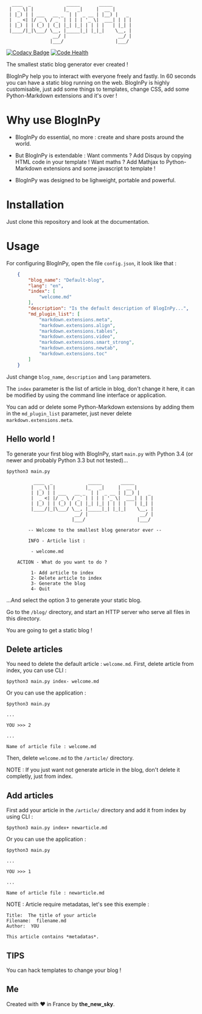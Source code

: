       ____  _             _____       _____
     |  _ \| |           |_   _|     |  __ |
     | |_) | | ___   __ _  | |  _ __ | |__) |   _
     |  _ <| |/ _ \ / _` | | | | '_ \|  ___| | | |
     | |_) | | (_) | (_| |_| |_| | | | |   | |_| |
     |____/|_|\___/ \__, |_____|_| |_|_|    \__, |
                     __/ |                   __/ |
                    |___/                   |___/
                    
[![Codacy Badge](https://api.codacy.com/project/badge/grade/3a9da39de6fc49b7ad931ae6426b61cc)](https://www.codacy.com/app/lorisazerty/BlogInPy) [![Code Health](https://landscape.io/github/the-new-sky/BlogInPy/master/landscape.svg?style=flat)](https://landscape.io/github/the-new-sky/BlogInPy/master)

The smallest static blog generator ever created !

BlogInPy help you to interact with everyone freely and fastly. In 60 seconds you can have a static blog running on the web. BlogInPy is highly customisable, just add some things to templates, change CSS, add some Python-Markdown extensions and it's over !

# Why use BlogInPy

- BlogInPy do essential, no more : create and share posts around the world.

- But BlogInPy is extendable : Want comments ? Add Disqus by copying HTML code in your template !
Want maths ? Add Mathjax to Python-Markdown extensions and some javascript to template !

- BlogInPy was designed to be lighweight, portable and powerful. 


# Installation

Just clone this repository and look at the documentation.

 
# Usage

For configuring BlogInPy, open the file `config.json`, it look like that :

```json
    {
        "blog_name": "Default-blog",
        "lang": "en",
        "index": [
            "welcome.md"
        ],
        "description": "Is the default description of BlogInPy...",
        "md_plugin_list": [
            "markdown.extensions.meta",
            "markdown.extensions.align",
            "markdown.extensions.tables",
            "markdown.extensions.video",
            "markdown.extensions.smart_strong",
            "markdown.extensions.newtab",
            "markdown.extensions.toc"
        ]
    }
```

Just change `blog_name`, `description` and `lang` parameters.

The `index` parameter is the list of article in blog, don't change it here, it can be modified by using the command line interface or application.

You can add or delete some  Python-Markdown extensions by adding them in the `md_plugin_list` parameter, just never delete `markdown.extensions.meta`.


## Hello world !

To generate your first blog with BlogInPy, start `main.py` with Python 3.4 (or newer and probably Python 3.3 but not tested)...

```
$python3 main.py

          ____  _             _____       _____
         |  _ \| |           |_   _|     |  __ |
         | |_) | | ___   __ _  | |  _ __ | |__) |   _
         |  _ <| |/ _ \ / _` | | | | '_ \|  ___| | | |
         | |_) | | (_) | (_| |_| |_| | | | |   | |_| |
         |____/|_|\___/ \__, |_____|_| |_|_|    \__, |
                         __/ |                   __/ |
                        |___/                   |___/

        -- Welcome to the smallest blog generator ever --

        INFO - Article list :
        
         - welcome.md

    ACTION - What do you want to do ?

         1- Add article to index
         2- Delete article to index
         3- Generate the blog
         4- Quit
```

...And select the option 3 to generate your static blog.

Go to the `/blog/` directory, and start an HTTP server who serve all files in this directory.

You are going to get a static blog !


## Delete articles

You need to delete the default article : `welcome.md`. First, delete article from index, you can use CLI :

```
$python3 main.py index- welcome.md
```

Or you can use the application :

```
$python3 main.py

...

YOU >>> 2

...

Name of article file : welcome.md
```

Then, delete `welcome.md` to the `/article/` directory.

NOTE : If you just want not generate article in the blog, don't delete it completly, just from index.


## Add articles

First add your article in the `/article/` directory and add it from index by using CLI :

```
$python3 main.py index+ newarticle.md
```

Or you can use the application :

```
$python3 main.py

...

YOU >>> 1

...

Name of article file : newarticle.md
```

NOTE : Article require metadatas, let's see this exemple :

```
Title:  The title of your article
Filename:  filename.md
Author:  YOU

This article contains *metadatas*.
```

## TIPS

You can hack templates to change your blog !

## Me

Created with :heart: in France by **the_new_sky**.